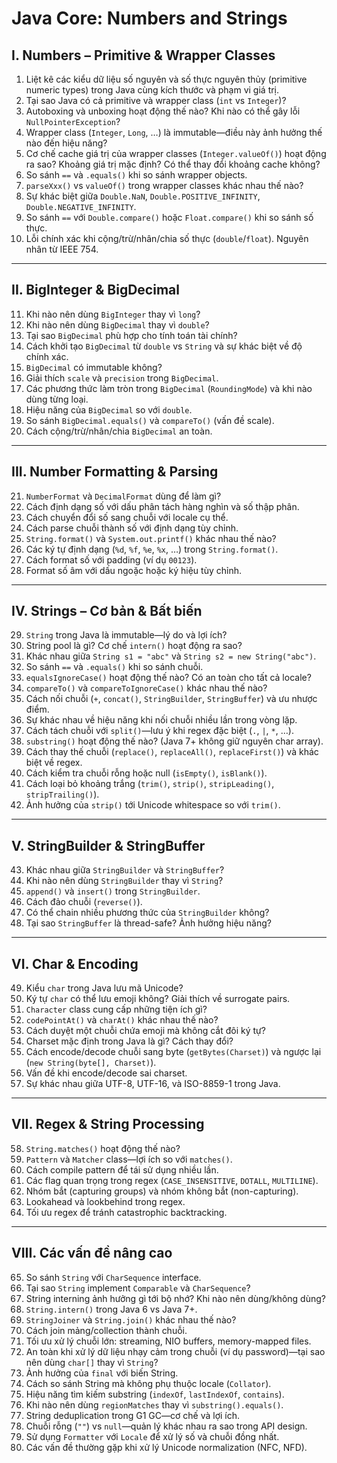 # Java Core: Numbers and Strings

## **I. Numbers – Primitive & Wrapper Classes**

1. Liệt kê các kiểu dữ liệu số nguyên và số thực nguyên thủy (primitive numeric types) trong Java cùng kích thước và phạm vi giá trị.
2. Tại sao Java có cả primitive và wrapper class (`int` vs `Integer`)?
3. Autoboxing và unboxing hoạt động thế nào? Khi nào có thể gây lỗi `NullPointerException`?
4. Wrapper class (`Integer`, `Long`, …) là immutable—điều này ảnh hưởng thế nào đến hiệu năng?
5. Cơ chế cache giá trị của wrapper classes (`Integer.valueOf()`) hoạt động ra sao? Khoảng giá trị mặc định? Có thể thay đổi khoảng cache không?
6. So sánh `==` và `.equals()` khi so sánh wrapper objects.
7. `parseXxx()` vs `valueOf()` trong wrapper classes khác nhau thế nào?
8. Sự khác biệt giữa `Double.NaN`, `Double.POSITIVE_INFINITY`, `Double.NEGATIVE_INFINITY`.
9. So sánh `==` với `Double.compare()` hoặc `Float.compare()` khi so sánh số thực.
10. Lỗi chính xác khi cộng/trừ/nhân/chia số thực (`double`/`float`). Nguyên nhân từ IEEE 754.

---

## **II. BigInteger & BigDecimal**

11. Khi nào nên dùng `BigInteger` thay vì `long`?
12. Khi nào nên dùng `BigDecimal` thay vì `double`?
13. Tại sao `BigDecimal` phù hợp cho tính toán tài chính?
14. Cách khởi tạo `BigDecimal` từ `double` vs `String` và sự khác biệt về độ chính xác.
15. `BigDecimal` có immutable không?
16. Giải thích `scale` và `precision` trong `BigDecimal`.
17. Các phương thức làm tròn trong `BigDecimal` (`RoundingMode`) và khi nào dùng từng loại.
18. Hiệu năng của `BigDecimal` so với `double`.
19. So sánh `BigDecimal.equals()` và `compareTo()` (vấn đề scale).
20. Cách cộng/trừ/nhân/chia `BigDecimal` an toàn.

---

## **III. Number Formatting & Parsing**

21. `NumberFormat` và `DecimalFormat` dùng để làm gì?
22. Cách định dạng số với dấu phân tách hàng nghìn và số thập phân.
23. Cách chuyển đổi số sang chuỗi với locale cụ thể.
24. Cách parse chuỗi thành số với định dạng tùy chỉnh.
25. `String.format()` và `System.out.printf()` khác nhau thế nào?
26. Các ký tự định dạng (`%d`, `%f`, `%e`, `%x`, …) trong `String.format()`.
27. Cách format số với padding (ví dụ `00123`).
28. Format số âm với dấu ngoặc hoặc ký hiệu tùy chỉnh.

---

## **IV. Strings – Cơ bản & Bất biến**

29. `String` trong Java là immutable—lý do và lợi ích?
30. String pool là gì? Cơ chế `intern()` hoạt động ra sao?
31. Khác nhau giữa `String s1 = "abc"` và `String s2 = new String("abc")`.
32. So sánh `==` và `.equals()` khi so sánh chuỗi.
33. `equalsIgnoreCase()` hoạt động thế nào? Có an toàn cho tất cả locale?
34. `compareTo()` và `compareToIgnoreCase()` khác nhau thế nào?
35. Cách nối chuỗi (`+`, `concat()`, `StringBuilder`, `StringBuffer`) và ưu nhược điểm.
36. Sự khác nhau về hiệu năng khi nối chuỗi nhiều lần trong vòng lặp.
37. Cách tách chuỗi với `split()`—lưu ý khi regex đặc biệt (`.`, `|`, `*`, …).
38. `substring()` hoạt động thế nào? (Java 7+ không giữ nguyên char array).
39. Cách thay thế chuỗi (`replace()`, `replaceAll()`, `replaceFirst()`) và khác biệt về regex.
40. Cách kiểm tra chuỗi rỗng hoặc null (`isEmpty()`, `isBlank()`).
41. Cách loại bỏ khoảng trắng (`trim()`, `strip()`, `stripLeading()`, `stripTrailing()`).
42. Ảnh hưởng của `strip()` tới Unicode whitespace so với `trim()`.

---

## **V. StringBuilder & StringBuffer**

43. Khác nhau giữa `StringBuilder` và `StringBuffer`?
44. Khi nào nên dùng `StringBuilder` thay vì `String`?
45. `append()` và `insert()` trong `StringBuilder`.
46. Cách đảo chuỗi (`reverse()`).
47. Có thể chain nhiều phương thức của `StringBuilder` không?
48. Tại sao `StringBuffer` là thread-safe? Ảnh hưởng hiệu năng?

---

## **VI. Char & Encoding**

49. Kiểu `char` trong Java lưu mã Unicode?
50. Ký tự `char` có thể lưu emoji không? Giải thích về surrogate pairs.
51. `Character` class cung cấp những tiện ích gì?
52. `codePointAt()` và `charAt()` khác nhau thế nào?
53. Cách duyệt một chuỗi chứa emoji mà không cắt đôi ký tự?
54. Charset mặc định trong Java là gì? Cách thay đổi?
55. Cách encode/decode chuỗi sang byte (`getBytes(Charset)`) và ngược lại (`new String(byte[], Charset)`).
56. Vấn đề khi encode/decode sai charset.
57. Sự khác nhau giữa UTF-8, UTF-16, và ISO-8859-1 trong Java.

---

## **VII. Regex & String Processing**

58. `String.matches()` hoạt động thế nào?
59. `Pattern` và `Matcher` class—lợi ích so với `matches()`.
60. Cách compile pattern để tái sử dụng nhiều lần.
61. Các flag quan trọng trong regex (`CASE_INSENSITIVE`, `DOTALL`, `MULTILINE`).
62. Nhóm bắt (capturing groups) và nhóm không bắt (non-capturing).
63. Lookahead và lookbehind trong regex.
64. Tối ưu regex để tránh catastrophic backtracking.

---

## **VIII. Các vấn đề nâng cao**

65. So sánh `String` với `CharSequence` interface.
66. Tại sao `String` implement `Comparable` và `CharSequence`?
67. String interning ảnh hưởng gì tới bộ nhớ? Khi nào nên dùng/không dùng?
68. `String.intern()` trong Java 6 vs Java 7+.
69. `StringJoiner` và `String.join()` khác nhau thế nào?
70. Cách join mảng/collection thành chuỗi.
71. Tối ưu xử lý chuỗi lớn: streaming, NIO buffers, memory-mapped files.
72. An toàn khi xử lý dữ liệu nhạy cảm trong chuỗi (ví dụ password)—tại sao nên dùng `char[]` thay vì `String`?
73. Ảnh hưởng của `final` với biến String.
74. Cách so sánh String mà không phụ thuộc locale (`Collator`).
75. Hiệu năng tìm kiếm substring (`indexOf`, `lastIndexOf`, `contains`).
76. Khi nào nên dùng `regionMatches` thay vì `substring().equals()`.
77. String deduplication trong G1 GC—cơ chế và lợi ích.
78. Chuỗi rỗng (`""`) vs `null`—quản lý khác nhau ra sao trong API design.
79. Sử dụng `Formatter` với `Locale` để xử lý số và chuỗi đồng nhất.
80. Các vấn đề thường gặp khi xử lý Unicode normalization (NFC, NFD).